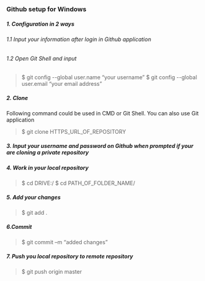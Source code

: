 ### Github setup for Windows

##### 1. Configuration in 2 ways
###### 1.1 Input your information after login in Github application
###### 1.2 Open Git Shell and input

>$ git config --global user.name “your username”
>$ git config --global user.email “your email address”

##### 2. Clone

Following command could be used in CMD or Git Shell. You can also use Git application

>$ git clone HTTPS_URL_OF_REPOSITORY

##### 3. Input your username and password on Github when prompted if your are cloning a private repository

##### 4. Work in your local repository

>$ cd DRIVE:/
>$ cd PATH_OF_FOLDER_NAME/

##### 5. Add your changes 

>$ git add .

##### 6.Commit

>$ git commit –m “added changes”

##### 7. Push you local repository to remote repository

>$ git push origin master
